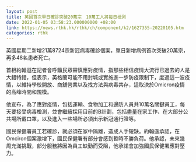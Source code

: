 ```yaml
---
layout: post
title: 英國首次單日確診突破20萬宗　10萬工人將每日檢測
date: 2022-01-05 03:58:23.000000000 +08:00
link: https://news.rthk.hk/rthk/ch/component/k2/1627355-20220105.htm
categories: rthk
---
```


英國星期二新增21萬8724宗新冠病毒確診個案，單日新增病例首次突破20萬宗，再多48名患者死亡。

首相約翰遜在記者會呼籲民眾審慎應對疫情，指那些相信疫情大流行已過去的人是大錯特錯，但表示，英格蘭可能不用封城或實施進一步防疫限制下，度過這一波疫情，以維持學校開放、商舖營業以及找方法與病毒共存，這取決於Omicron疫情的高峰時間和規模。

他宣布，為了應對疫情，包括運輸、食物加工和邊防人員共10萬名關鍵員工，每天要接受病毒檢測，並會繼續採用目前的B計劃，包括盡量在家工作、在大部分公共場所戴口罩，以及進入一些場所必須出示新冠通行證等。

國民保健署員工若確診，就必須在家中隔離，造成人手短缺。約翰遜承認，在Omciron個案激增下，國民保健署有部分會感到暫時不勝負荷。他承認，未來幾周充滿挑戰，部分服務將因為員工缺勤而受阻，他承諾會加強國民保健署應對壓力。
